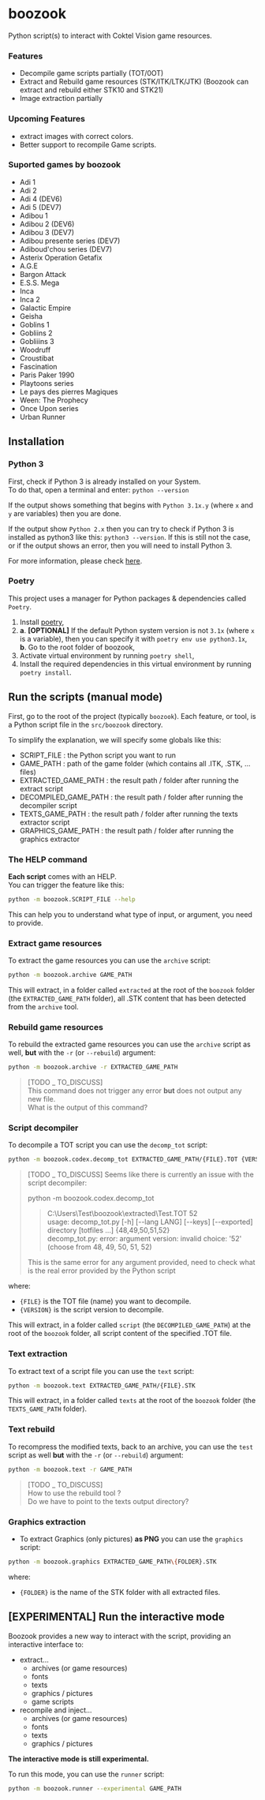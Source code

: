 # boozook
Python script(s) to interact with Coktel Vision game resources.

### Features
* Decompile game scripts partially (TOT/0OT)
* Extract and Rebuild game resources (STK/ITK/LTK/JTK) (Boozook can extract and rebuild either STK10 and STK21)
* Image extraction partially

### Upcoming Features
* extract images with correct colors.
* Better support to recompile Game scripts.

### Suported games by boozook
* Adi 1
* Adi 2
* Adi 4 (DEV6)
* Adi 5 (DEV7)
* Adibou 1
* Adibou 2 (DEV6)
* Adibou 3 (DEV7)
* Adibou presente series (DEV7)
* Adiboud'chou series (DEV7)
* Asterix Operation Getafix
* A.G.E
* Bargon Attack
* E.S.S. Mega
* Inca
* Inca 2
* Galactic Empire
* Geisha
* Goblins 1
* Gobliins 2
* Gobliiins 3
* Woodruff
* Croustibat
* Fascination
* Paris Paker 1990
* Playtoons series
* Le pays des pierres Magiques
* Ween: The Prophecy
* Once Upon series
* Urban Runner

## Installation

### Python 3

First, check if Python 3 is already installed on your System.  
To do that, open a terminal and enter: ```python --version```

If the output shows something that begins with `Python 3.1x.y` (where `x` and `y` are variables) then you are done.  

If the output show `Python 2.x` then you can try to check if Python 3 is installed as python3 like this: `python3 --version`.
If this is still not the case, or if the output shows an error, then you will need to install Python 3.

For more information, please check [here](https://www.python.org/downloads/).

### Poetry

This project uses a manager for Python packages & dependencies called `Poetry`.

1. Install [poetry](https://python-poetry.org/),
2.
     **a**. **[OPTIONAL]** If the default Python system version is not `3.1x` (where `x` is a variable), then you can specify it with `poetry env use python3.1x`,  
     **b**. Go to the root folder of boozook,
3. Activate virtual environment by running `poetry shell`,
4. Install the required dependencies in this virtual environment by running `poetry install`.

## Run the scripts (manual mode)

First, go to the root of the project (typically `boozook`).
Each feature, or tool, is a Python script file in the `src/boozook` directory.

To simplify the explanation, we will specify some globals like this:
* SCRIPT_FILE          : the Python script you want to run
* GAME_PATH            : path of the game folder (which contains all .ITK, .STK, ... files)
* EXTRACTED_GAME_PATH  : the result path / folder after running the extract script
* DECOMPILED_GAME_PATH : the result path / folder after running the decompiler script
* TEXTS_GAME_PATH      : the result path / folder after running the texts extractor script
* GRAPHICS_GAME_PATH   : the result path / folder after running the graphics extractor

### The HELP command

**Each script** comes with an HELP.  
You can trigger the feature like this:
```bash
python -m boozook.SCRIPT_FILE --help
```

This can help you to understand what type of input, or argument, you need to provide.

### Extract game resources
To extract the game resources you can use the `archive` script:
```bash
python -m boozook.archive GAME_PATH
```

This will extract, in a folder called `extracted` at the root of the `boozook` folder (the `EXTRACTED_GAME_PATH` folder), 
all .STK content that has been detected from the `archive` tool.

### Rebuild game resources
To rebuild the extracted game resources you can use the `archive` script as well, **but** with the `-r` (or `--rebuild`) argument:
```bash
python -m boozook.archive -r EXTRACTED_GAME_PATH
```

> [TODO _ TO_DISCUSS]  
> This command does not trigger any error **but** does not output any new file.  
> What is the output of this command?

### Script decompiler
To decompile a TOT script you can use the `decomp_tot` script:
```bash
python -m boozook.codex.decomp_tot EXTRACTED_GAME_PATH/{FILE}.TOT {VERSION}
```

> [TODO _ TO_DISCUSS]
> Seems like there is currently an issue with the script decompiler:
> 
> python -m boozook.codex.decomp_tot  
> > C:\Users\Test\boozook\extracted\Test.TOT 52    
> > usage: decomp_tot.py [-h] [--lang LANG] [--keys] [--exported] directory [totfiles ...] {48,49,50,51,52}  
> > decomp_tot.py: error: argument version: invalid choice: '52' (choose from 48, 49, 50, 51, 52)
>
> This is the same error for any argument provided, need to check what is the real error provided by the Python script

where:
* `{FILE}` is the TOT file (name) you want to decompile.
* `{VERSION}` is the script version to decompile.

This will extract, in a folder called `script` (the `DECOMPILED_GAME_PATH`) at the root of the `boozook` folder,
all script content of the specified .TOT file.

### Text extraction
To extract text of a script file you can use the `text` script:
```bash
python -m boozook.text EXTRACTED_GAME_PATH/{FILE}.STK
```

This will extract, in a folder called `texts` at the root of the `boozook` folder (the `TEXTS_GAME_PATH` folder).

### Text rebuild
To recompress the modified texts, back to an archive, you can use the `test` script as well  **but** with the `-r` (or `--rebuild`) argument:
```bash
python -m boozook.text -r GAME_PATH
```

> [TODO _ TO_DISCUSS]  
> How to use the rebuild tool ?  
> Do we have to point to the texts output directory?

### Graphics extraction
* To extract Graphics (only pictures) **as PNG** you can use the `graphics` script:
```bash
python -m boozook.graphics EXTRACTED_GAME_PATH\{FOLDER}.STK
```

where:
* `{FOLDER}` is the name of the STK folder with all extracted files.

## [EXPERIMENTAL] Run the interactive mode

Boozook provides a new way to interact with the script, providing an interactive interface to:
* extract...
    * archives (or game resources)
    * fonts
    * texts
    * graphics / pictures
    * game scripts
* recompile and inject...
    * archives (or game resources)
    * fonts
    * texts
    * graphics / pictures

**The interactive mode is still experimental.**

To run this mode, you can use the `runner` script:
```bash
python -m boozook.runner --experimental GAME_PATH
```